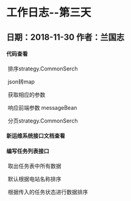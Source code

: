 # 工作日志--第三天

## 日期：2018-11-30        作者：兰国志

#### 代码查看

​                   排序strategy.CommonSerch

​                   json转map

​                   获取相应的参数

​                   响应前端参数 messageBean

​                   分页strategy.CommonSerch

#### 新运维系统接口文档查看

#### 编写任务列表接口

​                                       取出任务表中所有数据

​                                       默认根据电站名称排序

​                                       根据传入的任务状态进行数据排序